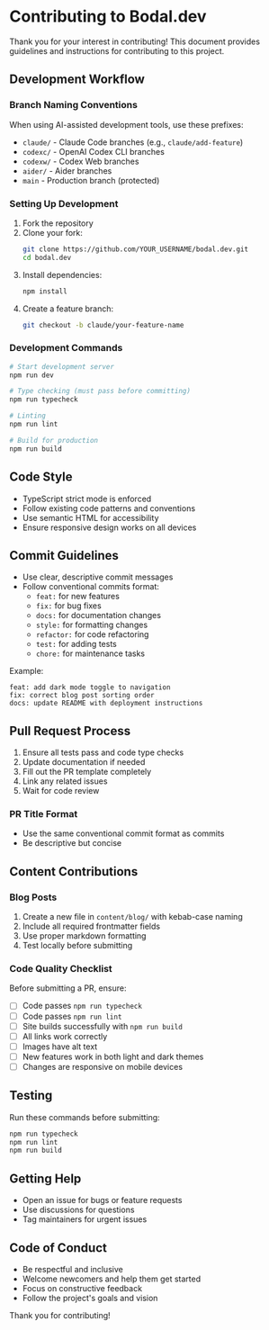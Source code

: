 # Contributing to Bodal.dev

Thank you for your interest in contributing! This document provides guidelines and instructions for contributing to this project.

## Development Workflow

### Branch Naming Conventions

When using AI-assisted development tools, use these prefixes:
- `claude/` - Claude Code branches (e.g., `claude/add-feature`)
- `codexc/` - OpenAI Codex CLI branches
- `codexw/` - Codex Web branches
- `aider/` - Aider branches
- `main` - Production branch (protected)

### Setting Up Development

1. Fork the repository
2. Clone your fork:
   ```bash
   git clone https://github.com/YOUR_USERNAME/bodal.dev.git
   cd bodal.dev
   ```
3. Install dependencies:
   ```bash
   npm install
   ```
4. Create a feature branch:
   ```bash
   git checkout -b claude/your-feature-name
   ```

### Development Commands

```bash
# Start development server
npm run dev

# Type checking (must pass before committing)
npm run typecheck

# Linting
npm run lint

# Build for production
npm run build
```

## Code Style

- TypeScript strict mode is enforced
- Follow existing code patterns and conventions
- Use semantic HTML for accessibility
- Ensure responsive design works on all devices

## Commit Guidelines

- Use clear, descriptive commit messages
- Follow conventional commits format:
  - `feat:` for new features
  - `fix:` for bug fixes
  - `docs:` for documentation changes
  - `style:` for formatting changes
  - `refactor:` for code refactoring
  - `test:` for adding tests
  - `chore:` for maintenance tasks

Example:
```
feat: add dark mode toggle to navigation
fix: correct blog post sorting order
docs: update README with deployment instructions
```

## Pull Request Process

1. Ensure all tests pass and code type checks
2. Update documentation if needed
3. Fill out the PR template completely
4. Link any related issues
5. Wait for code review

### PR Title Format
- Use the same conventional commit format as commits
- Be descriptive but concise

## Content Contributions

### Blog Posts

1. Create a new file in `content/blog/` with kebab-case naming
2. Include all required frontmatter fields
3. Use proper markdown formatting
4. Test locally before submitting

### Code Quality Checklist

Before submitting a PR, ensure:
- [ ] Code passes `npm run typecheck`
- [ ] Code passes `npm run lint`
- [ ] Site builds successfully with `npm run build`
- [ ] All links work correctly
- [ ] Images have alt text
- [ ] New features work in both light and dark themes
- [ ] Changes are responsive on mobile devices

## Testing

Run these commands before submitting:
```bash
npm run typecheck
npm run lint
npm run build
```

## Getting Help

- Open an issue for bugs or feature requests
- Use discussions for questions
- Tag maintainers for urgent issues

## Code of Conduct

- Be respectful and inclusive
- Welcome newcomers and help them get started
- Focus on constructive feedback
- Follow the project's goals and vision

Thank you for contributing!